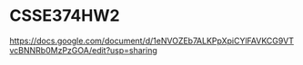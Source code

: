 # CSSE374HW2

https://docs.google.com/document/d/1eNVOZEb7ALKPpXpiCYlFAVKCG9VTvcBNNRb0MzPzGOA/edit?usp=sharing
